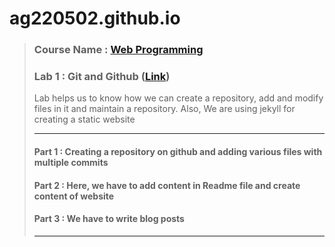 # ag220502.github.io
> ### Course Name : [Web Programming](http://www.macs.hw.ac.uk/students/cs/courses/f28wp-web-programming/)
> ### Lab 1 : Git and Github ([Link](http://ag220502.github.io))
> Lab helps us to know how we can create a repository, add and modify files in it and maintain a repository. Also, We are using jekyll for creating a static website
> * * *
> #### Part 1 : Creating a repository on github and adding various files with multiple commits
> #### Part 2 : Here, we have to add content in Readme file and create content of website
> #### Part 3 : We have to write blog posts
> ***
